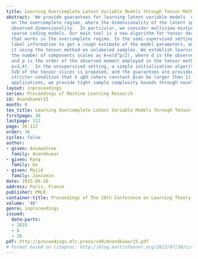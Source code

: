 ```yaml
---
title: Learning Overcomplete Latent Variable Models through Tensor Methods
abstract: 'We provide guarantees for learning latent variable models  emphasizing
  on the overcomplete regime, where the dimensionality of the latent space exceeds  the
  observed dimensionality.  In particular, we consider multiview mixtures, ICA, and
  sparse coding models. Our main tool is a new algorithm for tensor decomposition
  that works in the overcomplete regime. In the semi-supervised setting, we exploit
  label information to get a rough estimate of the model parameters, and then refine
  it using the tensor method on unlabeled samples. We establish learning guarantees   when
  the number of components scales as k=o(d^p/2), where d is the observed dimension,
  and p is the order of the observed moment employed in the tensor method (usually
  p=3,4).  In the unsupervised setting, a simple initialization algorithm based on
  SVD of the tensor slices is proposed, and the guarantees are provided under the
  stricter condition that k ≤βd (where constant βcan be larger than 1). For the learning
  applications, we provide tight sample complexity bounds through novel covering arguments. '
layout: inproceedings
series: Proceedings of Machine Learning Research
id: Anandkumar15
month: 0
tex_title: Learning Overcomplete Latent Variable Models through Tensor Methods
firstpage: 36
lastpage: 112
page: 36-112
order: 36
cycles: false
author:
- given: Animashree
  family: Anandkumar
- given: Rong
  family: Ge
- given: Majid
  family: Janzamin
date: 2015-06-26
address: Paris, France
publisher: PMLR
container-title: Proceedings of The 28th Conference on Learning Theory
volume: '40'
genre: inproceedings
issued:
  date-parts:
  - 2015
  - 6
  - 26
pdf: http://proceedings.mlr.press/v40/Anandkumar15.pdf
# Format based on citeproc: http://blog.martinfenner.org/2013/07/30/citeproc-yaml-for-bibliographies/
---
```

